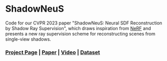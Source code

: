# ShadowNeuS

Code for our CVPR 2023 paper "ShadowNeuS: Neural SDF Reconstruction by Shadow Ray Supervision", which draws inspiration from [NeRF](https://www.matthewtancik.com/nerf) and presents a new ray supervision scheme for reconstructing scenes from single-view shadows.

### [Project Page](https://gerwang.github.io/shadowneus/) | [Paper](https://arxiv.org/abs/2211.14086) | [Video](https://www.youtube.com/watch?v=ZZKWmPuzNWM) | [Dataset](https://drive.google.com/drive/folders/1Sr30kdvCD2tXNAONzcnF5xnoMXasylyA?usp=sharing)

